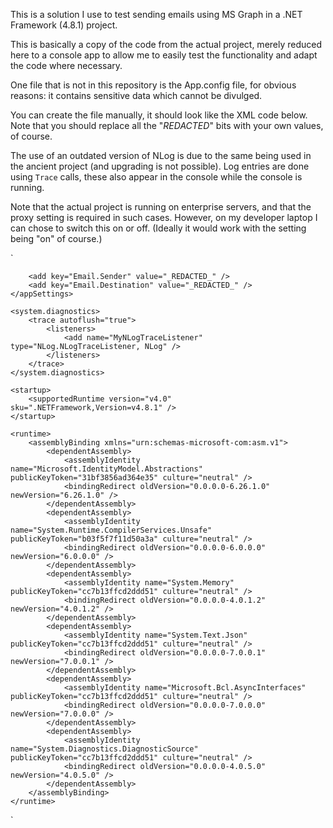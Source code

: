 
This is a solution I use to test sending emails using MS Graph in a .NET Framework (4.8.1) project. 

This is basically a copy of the code from the actual project, merely reduced here to a console app to allow me to easily test the functionality and adapt the code where necessary.

One file that is not in this repository is the App.config file, for obvious reasons: it contains sensitive data which cannot be divulged.

You can create the file manually, it should look like the XML code below. 
Note that you should replace all the "_REDACTED_" bits with your own values, of course.

The use of an outdated version of NLog is due to the same being used in the ancient project (and upgrading is not possible). 
Log entries are done using `Trace` calls, these also appear in the console while the console is running.

Note that the actual project is running on enterprise servers, and that the proxy setting is required in such cases. 
However, on my developer laptop I can chose to switch this on or off. 
(Ideally it would work with the setting being "on" of course.)

`
<configuration>
	<appSettings>
		<add key="MSGraph.ClientId" value="_REDACTED_" />
		<add key="MSGraph.TenantId" value="_REDACTED_" />
		<add key="MSGraph.Secret" value="_REDACTED_" />
		<add key="MSGraph.ProxyAddress" value="_REDACTED_" />
		<add key="MSGraph.UseProxy" value="false" />

		<add key="Email.Sender" value="_REDACTED_" />
		<add key="Email.Destination" value="_REDACTED_" />
	</appSettings>

	<system.diagnostics>
		<trace autoflush="true">
			<listeners>
				<add name="MyNLogTraceListener" type="NLog.NLogTraceListener, NLog" />
			</listeners>
		</trace>
	</system.diagnostics>

	<startup>
		<supportedRuntime version="v4.0" sku=".NETFramework,Version=v4.8.1" />
	</startup>

	<runtime>
		<assemblyBinding xmlns="urn:schemas-microsoft-com:asm.v1">
			<dependentAssembly>
				<assemblyIdentity name="Microsoft.IdentityModel.Abstractions" publicKeyToken="31bf3856ad364e35" culture="neutral" />
				<bindingRedirect oldVersion="0.0.0.0-6.26.1.0" newVersion="6.26.1.0" />
			</dependentAssembly>
			<dependentAssembly>
				<assemblyIdentity name="System.Runtime.CompilerServices.Unsafe" publicKeyToken="b03f5f7f11d50a3a" culture="neutral" />
				<bindingRedirect oldVersion="0.0.0.0-6.0.0.0" newVersion="6.0.0.0" />
			</dependentAssembly>
			<dependentAssembly>
				<assemblyIdentity name="System.Memory" publicKeyToken="cc7b13ffcd2ddd51" culture="neutral" />
				<bindingRedirect oldVersion="0.0.0.0-4.0.1.2" newVersion="4.0.1.2" />
			</dependentAssembly>
			<dependentAssembly>
				<assemblyIdentity name="System.Text.Json" publicKeyToken="cc7b13ffcd2ddd51" culture="neutral" />
				<bindingRedirect oldVersion="0.0.0.0-7.0.0.1" newVersion="7.0.0.1" />
			</dependentAssembly>
			<dependentAssembly>
				<assemblyIdentity name="Microsoft.Bcl.AsyncInterfaces" publicKeyToken="cc7b13ffcd2ddd51" culture="neutral" />
				<bindingRedirect oldVersion="0.0.0.0-7.0.0.0" newVersion="7.0.0.0" />
			</dependentAssembly>
			<dependentAssembly>
				<assemblyIdentity name="System.Diagnostics.DiagnosticSource" publicKeyToken="cc7b13ffcd2ddd51" culture="neutral" />
				<bindingRedirect oldVersion="0.0.0.0-4.0.5.0" newVersion="4.0.5.0" />
			</dependentAssembly>
		</assemblyBinding>
	</runtime>
</configuration>
`
